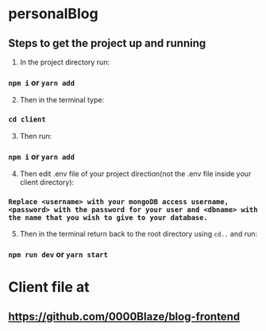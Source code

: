 # personalBlog
## Steps to get the project up and running

1. In the project directory run:

### `npm i` or `yarn add`

2. Then in the terminal type:
### `cd client` 

3. Then run:

### `npm i` or `yarn add`

4. Then edit .env file of your project direction(not the .env file inside your client directory):

### `Replace <username> with your mongoDB access username, <password> with the password for your user and <dbname> with the name that you wish to give to your database.`

5. Then in the terminal return back to the root directory using `cd..` and run:
### `npm run dev` or `yarn start`

# Client file at
## https://github.com/0000Blaze/blog-frontend
